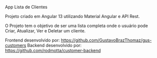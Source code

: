 App Lista de Clientes

Projeto criado em Angular 13 utilizando Material Angular e API Rest.

O Projeto tem o objetivo de ser uma lista completa onde o usuário pode Criar, Atualizar, Ver e Deletar um cliente.

Frontend desenvolvido por: https://github.com/GustavoBrazThomaz/gus-customers
Backend desenvolvido por: https://github.com/rodmotta/customer-backend
